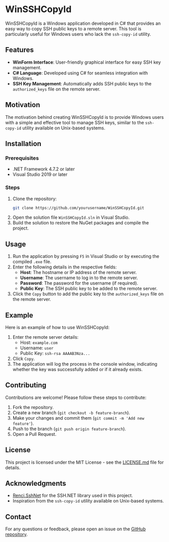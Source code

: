 # WinSSHCopyId

WinSSHCopyId is a Windows application developed in C# that provides an easy way to copy SSH public keys to a remote server. This tool is particularly useful for Windows users who lack the `ssh-copy-id` utility.

## Features

- **WinForm Interface**: User-friendly graphical interface for easy SSH key management.
- **C# Language**: Developed using C# for seamless integration with Windows.
- **SSH Key Management**: Automatically adds SSH public keys to the `authorized_keys` file on the remote server.

## Motivation

The motivation behind creating WinSSHCopyId is to provide Windows users with a simple and effective tool to manage SSH keys, similar to the `ssh-copy-id` utility available on Unix-based systems.

## Installation

### Prerequisites

- .NET Framework 4.7.2 or later
- Visual Studio 2019 or later

### Steps

1. Clone the repository:
    ```bash
    git clone https://github.com/yourusername/WinSSHCopyId.git
    ```
2. Open the solution file `WinSSHCopyId.sln` in Visual Studio.
3. Build the solution to restore the NuGet packages and compile the project.

## Usage

1. Run the application by pressing `F5` in Visual Studio or by executing the compiled `.exe` file.
2. Enter the following details in the respective fields:
    - **Host**: The hostname or IP address of the remote server.
    - **Username**: The username to log in to the remote server.
    - **Password**: The password for the username (if required).
    - **Public Key**: The SSH public key to be added to the remote server.
3. Click the `Copy` button to add the public key to the `authorized_keys` file on the remote server.

## Example

Here is an example of how to use WinSSHCopyId:

1. Enter the remote server details:
    - Host: `example.com`
    - Username: `user`
    - Public Key: `ssh-rsa AAAAB3Nza...`
2. Click `Copy`.
3. The application will log the process in the console window, indicating whether the key was successfully added or if it already exists.

## Contributing

Contributions are welcome! Please follow these steps to contribute:

1. Fork the repository.
2. Create a new branch (`git checkout -b feature-branch`).
3. Make your changes and commit them (`git commit -m 'Add new feature'`).
4. Push to the branch (`git push origin feature-branch`).
5. Open a Pull Request.

## License

This project is licensed under the MIT License - see the [LICENSE.md](LICENSE.md) file for details.

## Acknowledgments

- [Renci.SshNet](https://github.com/sshnet/SSH.NET) for the SSH.NET library used in this project.
- Inspiration from the `ssh-copy-id` utility available on Unix-based systems.

## Contact

For any questions or feedback, please open an issue on the [GitHub repository](https://github.com/yourusername/WinSSHCopyId).
